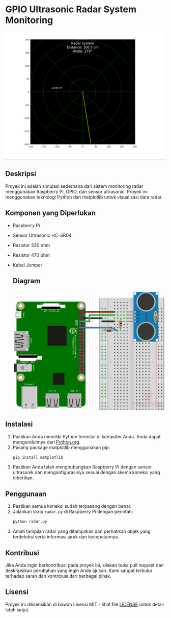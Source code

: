 # GPIO Ultrasonic Radar System Monitoring

![Radar](radar.png)

## Deskripsi
Proyek ini adalah simulasi sederhana dari sistem monitoring radar menggunakan Raspberry Pi, GPIO, dan sensor ultrasonic. Proyek ini menggunakan teknologi Python dan matplotlib untuk visualisasi data radar.

## Komponen yang Diperlukan
- Raspberry Pi
- Sensor Ultrasonic HC-SR04
- Resistor 330 ohm
- Resistor 470 ohm
- Kabel Jumper 

  ## Diagram
  ![Radar](diagram.webp)

## Instalasi

1. Pastikan Anda memiliki Python terinstal di komputer Anda. Anda dapat mengunduhnya dari [Python.org](https://www.python.org/downloads/).
2. Pasang package matplotlib menggunakan pip:
    ```bash
    pip install matplotlib
    ```
3. Pastikan Anda telah menghubungkan Raspberry Pi dengan sensor ultrasonik dan mengonfigurasinya sesuai dengan skema koneksi yang diberikan.

## Penggunaan

1. Pastikan semua koneksi sudah terpasang dengan benar.
2. Jalankan skrip `radar.py` di Raspberry Pi dengan perintah:
    ```bash
    python radar.py
    ```
3. Amati tampilan radar yang ditampilkan dan perhatikan objek yang terdeteksi serta informasi jarak dan kecepatannya.

## Kontribusi

Jika Anda ingin berkontribusi pada proyek ini, silakan buka pull request dan deskripsikan perubahan yang ingin Anda ajukan. Kami sangat terbuka terhadap saran dan kontribusi dari berbagai pihak.

## Lisensi

Proyek ini dilisensikan di bawah Lisensi MIT - lihat file [LICENSE](LICENSE) untuk detail lebih lanjut.
